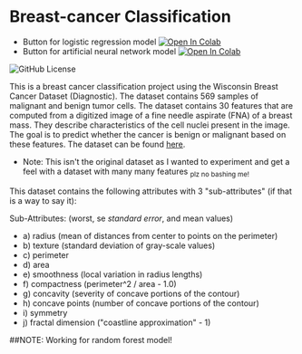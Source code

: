 # Breast-cancer Classification
- Button for logistic regression model
[![Open In Colab](https://colab.research.google.com/assets/colab-badge.svg)](https://colab.research.google.com/github/Aaryan-Patel2/BreastCancerProject/blob/main/logistic_reg.ipynb)
- Button for artificial neural network model
[![Open In Colab](https://colab.research.google.com/assets/colab-badge.svg)](https://colab.research.google.com/github/Aaryan-Patel2/BreastCancerProject/blob/main/neural_network.ipynb)

![GitHub License](https://img.shields.io/github/license/Aaryan-Patel2/BreastCancerProject)

This is a breast cancer classification project using the Wisconsin Breast Cancer Dataset (Diagnostic). The dataset contains 569 samples of malignant and benign tumor cells. The dataset contains 30 features that are computed from a digitized image of a fine needle aspirate (FNA) of a breast mass. They describe characteristics of the cell nuclei present in the image. The goal is to predict whether the cancer is benign or malignant based on these features. The dataset can be found [here](https://archive.ics.uci.edu/ml/datasets/Breast+Cancer+Wisconsin+(Diagnostic)).

- Note: This isn't the original dataset as I wanted to experiment and get a feel with a dataset with many many features <sub> plz no bashing me!

This dataset contains the following attributes with 3 "sub-attributes" (if that is a way to say it):

Sub-Attributes: (worst, se *standard error*, and mean values)

- a) radius (mean of distances from center to points on the perimeter)
- b) texture (standard deviation of gray-scale values)
- c) perimeter
- d) area
- e) smoothness (local variation in radius lengths)
- f) compactness (perimeter^2 / area - 1.0)
- g) concavity (severity of concave portions of the contour)
- h) concave points (number of concave portions of the contour)
- i) symmetry
- j) fractal dimension ("coastline approximation" - 1)



##NOTE: Working for random forest model!

